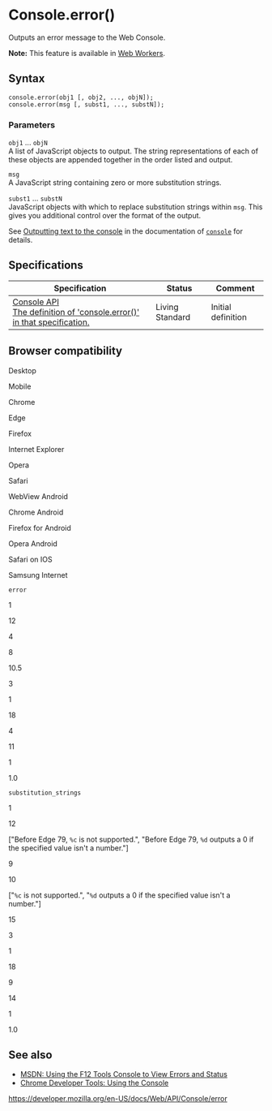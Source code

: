 # Console.error()

Outputs an error message to the Web Console.

**Note:** This feature is available in [Web Workers](../web_workers_api).

## Syntax

    console.error(obj1 [, obj2, ..., objN]);
    console.error(msg [, subst1, ..., substN]);

### Parameters

`obj1` ... `objN`  
A list of JavaScript objects to output. The string representations of each of these objects are appended together in the order listed and output.

`msg`  
A JavaScript string containing zero or more substitution strings.

`subst1` ... `substN`  
JavaScript objects with which to replace substitution strings within `msg`. This gives you additional control over the format of the output.

See [Outputting text to the console](../console#outputting_text_to_the_console) in the documentation of [`console`](../console) for details.

## Specifications

<table><thead><tr class="header"><th>Specification</th><th>Status</th><th>Comment</th></tr></thead><tbody><tr class="odd"><td><a href="https://console.spec.whatwg.org/#error">Console API<br />
<span class="small">The definition of 'console.error()' in that specification.</span></a></td><td><span class="spec-living">Living Standard</span></td><td>Initial definition</td></tr></tbody></table>

## Browser compatibility

Desktop

Mobile

Chrome

Edge

Firefox

Internet Explorer

Opera

Safari

WebView Android

Chrome Android

Firefox for Android

Opera Android

Safari on IOS

Samsung Internet

`error`

1

12

4

8

10.5

3

1

18

4

11

1

1.0

`substitution_strings`

1

12

\["Before Edge 79, `%c` is not supported.", "Before Edge 79, `%d` outputs a 0 if the specified value isn't a number."\]

9

10

\["`%c` is not supported.", "`%d` outputs a 0 if the specified value isn't a number."\]

15

3

1

18

9

14

1

1.0

## See also

- [MSDN: Using the F12 Tools Console to View Errors and Status](https://msdn.microsoft.com/library/gg589530)
- [Chrome Developer Tools: Using the Console](https://developers.google.com/web/tools/chrome-devtools/console/api#error)

<a href="https://developer.mozilla.org/en-US/docs/Web/API/Console/error" class="_attribution-link">https://developer.mozilla.org/en-US/docs/Web/API/Console/error</a>
